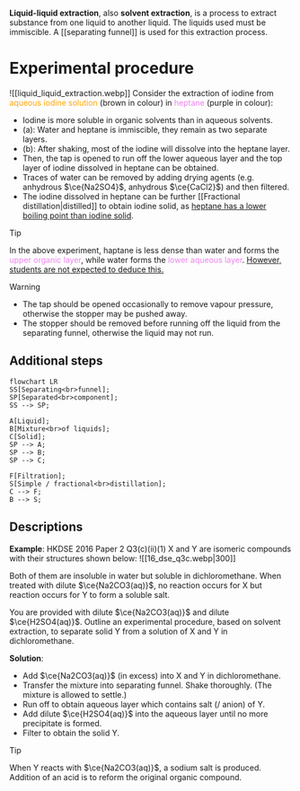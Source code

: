 **Liquid-liquid extraction**, also **solvent extraction**, is a process to extract substance from one liquid to another liquid. The liquids used must be <span class="hi-green">immiscible</span>. A [[separating funnel]] is used for this extraction process.

# Experimental procedure
![[liquid_liquid_extraction.webp]]
Consider the extraction of iodine from <span style="color: orange">aqueous iodine solution</span> (brown in colour) in <span style="color: violet">heptane</span> (purple in colour):
- <span class="hi-green">Iodine is more soluble in organic solvents</span> than in aqueous solvents.
- (a): Water and heptane is immiscible, they remain as two separate layers. 
- (b): After shaking, most of the iodine will dissolve into the heptane layer.
- Then, <span class="hi-green">the tap is opened to run off</span> the lower aqueous layer and the top layer of iodine dissolved in heptane can be obtained.
- <span class="hi-green">Traces of water can be removed by adding drying agents</span> (e.g. anhydrous $\ce{Na2SO4}$, anhydrous $\ce{CaCl2}$) <span class="hi-green">and then filtered.</span>
- The iodine dissolved in heptane can be further [[Fractional distillation|distilled]] to obtain iodine solid, as <u>heptane has a lower boiling point than iodine solid</u>.

> [!tip]
> In the above experiment, haptane is less dense than water and forms the <span style="color: violet">upper organic layer</span>, while water forms the <span style="color: violet">lower aqueous layer</span>. <u>However, students are not expected to deduce this.</u>

> [!warning]
> - <span class="hi-green">The tap should be opened occasionally to remove vapour pressure</span>, otherwise the stopper may be pushed away.
> - <span class="hi-green">The stopper should be removed before running off the liquid</span> from the separating funnel, otherwise the liquid may not run.

## Additional steps
```mermaid
flowchart LR
SS[Separating<br>funnel];
SP[Separated<br>component];
SS --> SP;

A[Liquid];
B[Mixture<br>of liquids];
C[Solid];
SP --> A;
SP --> B;
SP --> C;

F[Filtration];
S[Simple / fractional<br>distillation];
C --> F;
B --> S;
```

## Descriptions
**Example**: HKDSE 2016 Paper 2 Q3(c)(ii)(1)
X and Y are isomeric compounds with their structures shown below:
![[16_dse_q3c.webp|300]]

Both of them are insoluble in water but soluble in dichloromethane. When treated with dilute $\ce{Na2CO3(aq)}$, no reaction occurs for X but reaction occurs for Y to form a soluble salt.

You are provided with dilute $\ce{Na2CO3(aq)}$ and dilute $\ce{H2SO4(aq)}$. Outline an experimental procedure, based on solvent extraction, to separate solid Y from a solution of X and Y in dichloromethane.

**Solution**:
- Add $\ce{Na2CO3(aq)}$ (in excess) into X and Y in dichloromethane.
- Transfer the mixture into separating funnel. Shake thoroughly. (The mixture is allowed to settle.)
- Run off to obtain aqueous layer which contains salt (/ anion) of Y.
- Add dilute $\ce{H2SO4(aq)}$ into the aqueous layer until no more precipitate is formed.
- Filter to obtain the solid Y.

> [!tip]
> When Y reacts with $\ce{Na2CO3(aq)}$, a sodium salt is produced. Addition of an acid is to reform the original organic compound.

